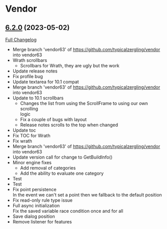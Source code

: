 # Vendor

## [6.2.0](https://github.com/typicalzergling/vendor/tree/6.2.0) (2023-05-02)
[Full Changelog](https://github.com/typicalzergling/vendor/compare/6.1.2...6.2.0) 

- Merge branch 'vendor63' of https://github.com/typicalzergling/vendor into vendor63  
- Wrath scrollbars  
    - Scrollbars for Wrath, they are ugly but the work  
- Update release notes  
- Fix profile bug  
- Update textarea for 10.1 compat  
- Merge branch 'vendor63' of https://github.com/typicalzergling/vendor into vendor63  
- Update to 10.1 scrollbars  
    - Changes the list from using the ScrollFrame to using our own scrolling  
      logic  
    - Fix a couple of bugs with layout  
    - Release notes scrolls to the top when changed  
- Update toc  
- Fix TOC for Wrath  
- Fix wrath  
- Merge branch 'vendor63' of https://github.com/typicalzergling/vendor into vendor63  
- Update version call for change to GetBuildInfo()  
- Minor engine fixes  
    - Add removal of categories  
    - Add the ability to evaluate one category  
- Test  
- Test  
- Fix point persistence  
    In the event we can't set a point then we fallback to the default position  
- Fix read-only rule type issue  
- Full async initialization  
    Fix the saved variable race condition once and for all  
- Save dialog position  
- Remove listener for features  
